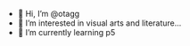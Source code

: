 - 👋 Hi, I’m @otagg
- 👀 I’m interested in visual arts and literature...
- 🌱 I’m currently learning p5

<!---
otagg/otagg is a ✨ special ✨ repository because its `README.md` (this file) appears on your GitHub profile.
You can click the Preview link to take a look at your changes.
--->
